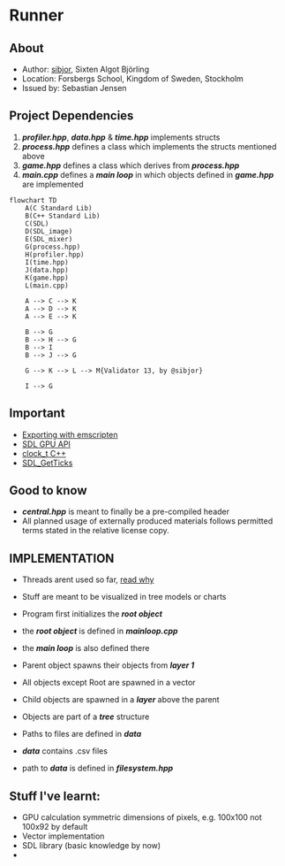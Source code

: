 # Runner

## About

- Author: [sibjor](https://www.github.com/sibjor), Sixten Algot Björling
- Location: Forsbergs School, Kingdom of Sweden, Stockholm
- Issued by: Sebastian Jensen

## Project Dependencies

1. ***profiler.hpp***, ***data.hpp*** & ***time.hpp*** implements structs
2. ***process.hpp*** defines a class which implements the structs mentioned above
3. ***game.hpp*** defines a class which derives from ***process.hpp***
4. ***main.cpp*** defines a ***main loop*** in which objects defined in ***game.hpp*** are implemented

```mermaid
flowchart TD
    A(C Standard Lib)
    B(C++ Standard Lib)
    C(SDL)
    D(SDL_image)
    E(SDL_mixer)
    G(process.hpp)
    H(profiler.hpp) 
    I(time.hpp) 
    J(data.hpp)
    K(game.hpp)
    L(main.cpp)

    A --> C --> K
    A --> D --> K
    A --> E --> K

    B --> G 
    B --> H --> G
    B --> I
    B --> J --> G

    G --> K --> L --> M{Validator 13, by @sibjor}

    I --> G 
```
## Important 

- [Exporting with emscripten](https://wiki.libsdl.org/SDL3/README/emscripten)
- [SDL GPU API](https://wiki.libsdl.org/SDL3/CategoryGPU)
- [clock_t C++](https://en.cppreference.com/w/c/chrono/clock_t)
- [SDL_GetTicks](https://wiki.libsdl.org/SDL3/SDL_GetTicks)

## Good to know
- ***central.hpp*** is meant to finally be a pre-compiled header
- All planned usage of externally produced materials follows permitted terms stated in the relative license copy.

## IMPLEMENTATION

- Threads arent used so far, [read why](https://wiki.libsdl.org/SDL3/README/emscripten)

- Stuff are meant to be visualized in tree models or charts

- Program first initializes the ***root object***
- the ***root object*** is defined in ***mainloop.cpp***
- the ***main loop*** is also defined there
- Parent object spawns their objects from ***layer 1***
- All objects except Root are spawned in a vector
- Child objects are spawned in a ***layer*** above the parent
- Objects are part of a ***tree*** structure

- Paths to files are defined in ***data***
- ***data*** contains .csv files
- path to ***data*** is defined in ***filesystem.hpp***


## Stuff I've learnt:

- GPU calculation symmetric dimensions of pixels, e.g. 100x100 not 100x92 by default
- Vector implementation
- SDL library (basic knowledge by now)
- 

```